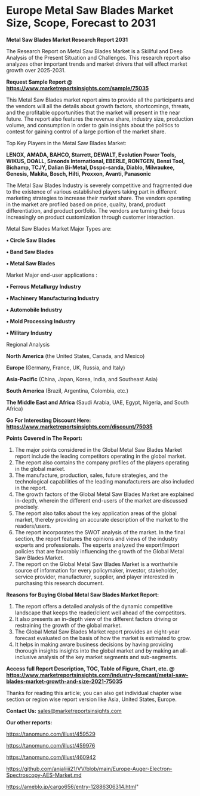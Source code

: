 # Europe Metal Saw Blades Market Size, Scope, Forecast to 2031

<strong>Metal Saw Blades Market Research Report 2031</strong>

The Research Report on Metal Saw Blades Market is a Skillful and Deep Analysis of the Present Situation and Challenges. This research report also analyzes other important trends and market drivers that will affect market growth over 2025-2031.

<strong>Request Sample Report @ <a href=https://www.marketreportsinsights.com/sample/75035>https://www.marketreportsinsights.com/sample/75035</a></strong>

This Metal Saw Blades market report aims to provide all the participants and the vendors will all the details about growth factors, shortcomings, threats, and the profitable opportunities that the market will present in the near future. The report also features the revenue share, industry size, production volume, and consumption in order to gain insights about the politics to contest for gaining control of a large portion of the market share.

Top Key Players in the Metal Saw Blades Market:

<strong>LENOX, AMADA, BAHCO, Starrett, DEWALT, Evolution Power Tools, WIKUS, DOALL, Simonds International, EBERLE, RONTGEN, Benxi Tool, Bichamp, TCJY, Dalian Bi-Metal, Dsspc-sanda, Diablo, Milwaukee, Genesis, Makita, Bosch, Hilti, Proxxon, Avanti, Panasonic</strong>

The Metal Saw Blades Industry is severely competitive and fragmented due to the existence of various established players taking part in different marketing strategies to increase their market share. The vendors operating in the market are profiled based on price, quality, brand, product differentiation, and product portfolio. The vendors are turning their focus increasingly on product customization through customer interaction.

Metal Saw Blades Market Major Types are:

<strong>• Circle Saw Blades

• Band Saw Blades

• Metal Saw Blades</strong>

Market Major end-user applications :

<strong>• Ferrous Metallurgy Industry

• Machinery Manufacturing Industry

• Automobile Industry

• Mold Processing Industry

• Military Industry</strong>

Regional Analysis

</u><strong><b>North America</b></strong> (the United States, Canada, and Mexico)

<strong><b>Europe </b></strong>(Germany, France, UK, Russia, and Italy)

<strong><b>Asia-Pacific</b></strong> (China, Japan, Korea, India, and Southeast Asia)

<strong><b>South America</b></strong> (Brazil, Argentina, Colombia, etc.)

<strong><b>The Middle East and Africa</b></strong> (Saudi Arabia, UAE, Egypt, Nigeria, and South Africa)

<strong>Go For Interesting Discount Here: <a href=https://www.marketreportsinsights.com/discount/75035>https://www.marketreportsinsights.com/discount/75035</a></strong>

<strong>Points Covered in The Report:</strong>
<ol>
  <li>The major points considered in the Global Metal Saw Blades Market report include the leading competitors operating in the global market.</li>
  <li>The report also contains the company profiles of the players operating in the global market.</li>
  <li>The manufacture, production, sales, future strategies, and the technological capabilities of the leading manufacturers are also included in the report.</li>
  <li>The growth factors of the Global Metal Saw Blades Market are explained in-depth, wherein the different end-users of the market are discussed precisely.</li>
  <li>The report also talks about the key application areas of the global market, thereby providing an accurate description of the market to the readers/users.</li>
  <li>The report incorporates the SWOT analysis of the market. In the final section, the report features the opinions and views of the industry experts and professionals. The experts analyzed the export/import policies that are favorably influencing the growth of the Global Metal Saw Blades Market.</li>
  <li>The report on the Global Metal Saw Blades Market is a worthwhile source of information for every policymaker, investor, stakeholder, service provider, manufacturer, supplier, and player interested in purchasing this research document.</li>
</ol>
<strong>Reasons for Buying Global Metal Saw Blades Market Report:</strong>

<ol>
  <li>The report offers a detailed analysis of the dynamic competitive landscape that keeps the reader/client well ahead of the competitors.</li>
  <li>It also presents an in-depth view of the different factors driving or restraining the growth of the global market.</li>
  <li>The Global Metal Saw Blades Market report provides an eight-year forecast evaluated on the basis of how the market is estimated to grow.</li>
  <li>It helps in making aware business decisions by having providing thorough insights insights into the global market and by making an all-inclusive analysis of the key market segments and sub-segments.</li>
</ol>
<strong>Access full Report Description, TOC, Table of Figure, Chart, etc. @ <a href=https://www.marketreportsinsights.com/industry-forecast/metal-saw-blades-market-growth-and-size-2021-75035>https://www.marketreportsinsights.com/industry-forecast/metal-saw-blades-market-growth-and-size-2021-75035</a></strong>


Thanks for reading this article; you can also get individual chapter wise section or region wise report version like Asia, United States, Europe.

<strong>Contact Us:</strong>
sales@marketreportsinsights.com

<strong>Our other reports:</strong>

<a href=https://tanomuno.com/illust/459529>https://tanomuno.com/illust/459529</a>

<a href=https://tanomuno.com/illust/459976>https://tanomuno.com/illust/459976</a>

<a href=https://tanomuno.com/illust/460942>https://tanomuno.com/illust/460942</a>

<a href=https://github.com/anjaliiii21/VV/blob/main/Europe-Auger-Electron-Spectroscopy-AES-Market.md>https://github.com/anjaliiii21/VV/blob/main/Europe-Auger-Electron-Spectroscopy-AES-Market.md</a>

<a href=https://ameblo.jp/cargo656/entry-12886306314.html>https://ameblo.jp/cargo656/entry-12886306314.html</a>"
